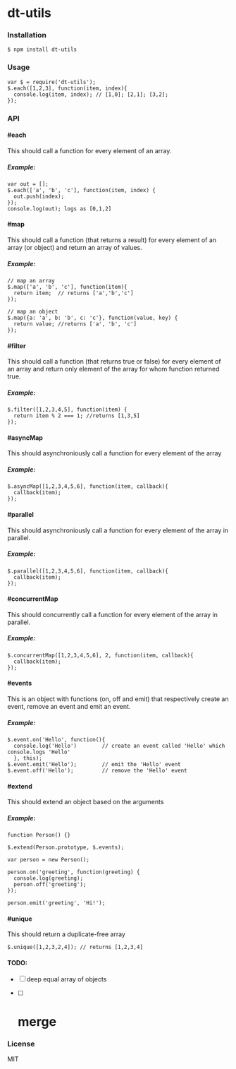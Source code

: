 # dt-utils

### Installation
    $ npm install dt-utils

### Usage
    var $ = require('dt-utils');
    $.each([1,2,3], function(item, index){
      console.log(item, index); // [1,0]; [2,1]; [3,2];
    });

### API

#### #each

This should call a function for every element of an array.

##### Example:
    
    var out = [];
    $.each(['a', 'b', 'c'], function(item, index) {
      out.push(index);
    });
    console.log(out); logs as [0,1,2]

#### #map

This should call a function (that returns a result) for every element of an array (or object) and return an array of values.

##### Example:
    
    // map an array
    $.map(['a', 'b', 'c'], function(item){
      return item;  // returns ['a','b','c']
    });
    
    // map an object
    $.map({a: 'a', b: 'b', c: 'c'}, function(value, key) {
      return value; //returns ['a', 'b', 'c']
    });


#### #filter

This should call a function (that returns true or false) for every element of an array and return only element of the array for whom function returned true.

##### Example:
    $.filter([1,2,3,4,5], function(item) {
      return item % 2 === 1; //returns [1,3,5]
    });

#### #asyncMap

This should asynchroniously call a function for every element of the array

##### Example:
    $.asyncMap([1,2,3,4,5,6], function(item, callback){
      callback(item);
    });

#### #parallel

This should asynchroniously call a function for every element of the array in parallel.

##### Example:
    $.parallel([1,2,3,4,5,6], function(item, callback){
      callback(item);
    });

#### #concurrentMap

This should concurrently call a function for every element of the array in parallel.

##### Example:
    $.concurrentMap([1,2,3,4,5,6], 2, function(item, callback){
      callback(item);
    });

#### #events

This is an object with functions (on, off and emit) that respectively create an event, remove an event and emit an event.

##### Example:
    
    $.event.on('Hello', function(){ 
      console.log('Hello')        // create an event called 'Hello' which console.logs 'Hello'
      }, this);  
    $.event.emit('Hello');        // emit the 'Hello' event
    $.event.off('Hello');         // remove the 'Hello' event
    
#### #extend

This should extend an object based on the arguments

##### Example:
    function Person() {}

    $.extend(Person.prototype, $.events);
    
    var person = new Person();

    person.on('greeting', function(greeting) {
      console.log(greeting);
      person.off('greeting');
    });

    person.emit('greeting', 'Hi!');

#### #unique

This should return a duplicate-free array
    
    $.unique([1,2,3,2,4]); // returns [1,2,3,4]

#### TODO: 
  - [ ] deep equal array of objects
  - [ ] # merge


### License
MIT

